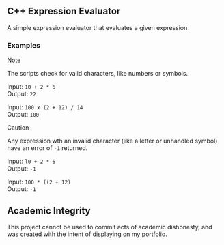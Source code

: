 ## C++ Expression Evaluator
A simple expression evaluator that evaluates a given expression.

### Examples
> [!NOTE]
> The scripts check for valid characters, like numbers or symbols.

Input: `10 + 2 * 6`<br>
Output: `22`

Input: `100 x (2 + 12) / 14`<br>
Output: `100`

> [!CAUTION]
> Any expression wth an invalid character (like a letter or unhandled symbol) have an error of `-1` returned.

Input: `l0 + 2 * 6`<br>
Output: `-1`

Input: `100 * ((2 + 12)`<br>
Output: `-1`

## Academic Integrity
This project cannot be used to commit acts of academic dishonesty, and was created with the intent of displaying on my portfolio.
